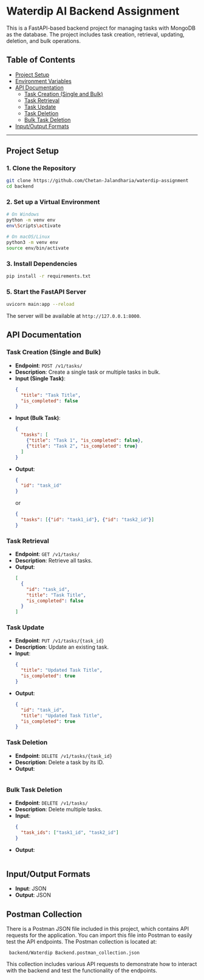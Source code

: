 
# Waterdip AI Backend Assignment

This is a FastAPI-based backend project for managing tasks with MongoDB as the database. The project includes task creation, retrieval, updating, deletion, and bulk operations.

## Table of Contents
- [Project Setup](#project-setup)
- [Environment Variables](#environment-variables)
- [API Documentation](#api-documentation)
  - [Task Creation (Single and Bulk)](#task-creation-single-and-bulk)
  - [Task Retrieval](#task-retrieval)
  - [Task Update](#task-update)
  - [Task Deletion](#task-deletion)
  - [Bulk Task Deletion](#bulk-task-deletion)
- [Input/Output Formats](#inputoutput-formats)

---

## Project Setup

### 1. Clone the Repository
```bash
git clone https://github.com/Chetan-Jalandharia/waterdip-assignment
cd backend
```

### 2. Set up a Virtual Environment
```bash
# On Windows
python -m venv env
env\Scripts\activate

# On macOS/Linux
python3 -m venv env
source env/bin/activate
```

### 3. Install Dependencies
```bash
pip install -r requirements.txt
```

### 5. Start the FastAPI Server
```bash
uvicorn main:app --reload
```
The server will be available at `http://127.0.0.1:8000`.


## API Documentation

### Task Creation (Single and Bulk)

- **Endpoint**: `POST /v1/tasks/`
- **Description**: Create a single task or multiple tasks in bulk.
- **Input (Single Task)**:
    ```json
    {
      "title": "Task Title",
      "is_completed": false
    }
    ```
- **Input (Bulk Task)**:
    ```json
    {
      "tasks": [
        {"title": "Task 1", "is_completed": false},
        {"title": "Task 2", "is_completed": true}
      ]
    }
    ```
- **Output**:
    ```json
    {
      "id": "task_id"
    }
    ```
    or
    ```json
    {
      "tasks": [{"id": "task1_id"}, {"id": "task2_id"}]
    }
    ```

### Task Retrieval

- **Endpoint**: `GET /v1/tasks/`
- **Description**: Retrieve all tasks.
- **Output**:
    ```json
    [
      {
        "id": "task_id",
        "title": "Task Title",
        "is_completed": false
      }
    ]
    ```

### Task Update

- **Endpoint**: `PUT /v1/tasks/{task_id}`
- **Description**: Update an existing task.
- **Input**:
    ```json
    {
      "title": "Updated Task Title",
      "is_completed": true
    }
    ```
- **Output**:
    ```json
    {
      "id": "task_id",
      "title": "Updated Task Title",
      "is_completed": true
    }
    ```

### Task Deletion

- **Endpoint**: `DELETE /v1/tasks/{task_id}`
- **Description**: Delete a task by its ID.
- **Output**:
    ```NO CONTENT
    ```

### Bulk Task Deletion

- **Endpoint**: `DELETE /v1/tasks/`
- **Description**: Delete multiple tasks.
- **Input**:
    ```json
    {
      "task_ids": ["task1_id", "task2_id"]
    }
    ```
- **Output**:
    ```NO CONTENT
    ```

## Input/Output Formats
- **Input**: JSON
- **Output**: JSON


## Postman Collection

There is a Postman JSON file included in this project, which contains API requests for the application. You can import this file into Postman to easily test the API endpoints. The Postman collection is located at:

```
 backend/Waterdip Backend.postman_collection.json

```

This collection includes various API requests to demonstrate how to interact with the backend and test the functionality of the endpoints.
